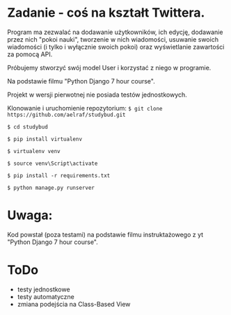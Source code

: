 # Zadanie - coś na kształt Twittera.

Program ma zezwalać na dodawanie użytkowników, ich edycję, dodawanie przez nich "pokoi nauki",
tworzenie w nich wiadomości, usuwanie swoich wiadomości (i tylko i wyłącznie swoich pokoi) oraz wyświetlanie zawartości za pomocą API.

Próbujemy stworzyć swój model User i korzystać z niego w programie.

Na podstawie filmu "Python Django 7 hour course".

Projekt w wersji pierwotnej nie posiada testów jednostkowych.

Klonowanie i uruchomienie repozytorium:
`$ git clone https://github.com/aelraf/studybud.git`

`$ cd studybud`

`$ pip install virtualenv`

`$ virtualenv venv`

`$ source venv\Script\activate`

`$ pip install -r requirements.txt`

`$ python manage.py runserver`

# Uwaga:
Kod powstał (poza testami) na podstawie filmu instruktażowego z yt "Python Django 7 hour course".

# ToDo
- testy jednostkowe
- testy automatyczne
- zmiana podejścia na Class-Based View
